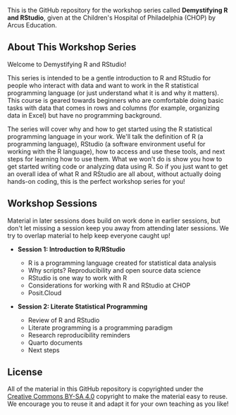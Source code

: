 This is the GitHub repository for the workshop series called **Demystifying R and RStudio**, given at the Children's Hospital of Philadelphia (CHOP) by Arcus Education.

## About This Workshop Series

Welcome to Demystifying R and RStudio! 

This series is intended to be a gentle introduction to R and RStudio for people who interact with  data and want to work in the R statistical programming language (or just understand what it is and why it matters). This course is geared towards beginners who are comfortable doing basic tasks with data that comes in rows and columns (for example, organizing data in Excel) but have no programming background.
 
The series will cover why and how to get started using the R statistical programming language in your work. We'll talk the definition of R (a programming language), RStudio (a software environment useful for working with the R language), how to access and use these tools, and next steps for learning how to use them.  What we won't do is show you how to get started writing code or analyzing data using R.  So if you just want to get an overall idea of what R and RStudio are all about, without actually doing hands-on coding, this is the perfect workshop series for you!

## Workshop Sessions

Material in later sessions does build on work done in earlier sessions, but don't let missing a session keep you away from attending later sessions.  We try to overlap material to help keep everyone caught up!

- **Session 1: Introduction to R/RStudio**

  * R is a programming language created for statistical data analysis
  * Why scripts?  Reproducibility and open source data science
  * RStudio is one way to work with R
  * Considerations for working with R and RStudio at CHOP
  * Posit.Cloud

- **Session 2: Literate Statistical Programming**

  * Review of R and RStudio
  * Literate programming is a programming paradigm
  * Research reproducibility reminders
  * Quarto documents
  * Next steps

## License

All of the material in this GitHub repository is copyrighted under the [Creative Commons BY-SA 4.0](https://creativecommons.org/licenses/by-sa/4.0/) copyright to make the material easy to reuse. 
We encourage you to reuse it and adapt it for your own teaching as you like!